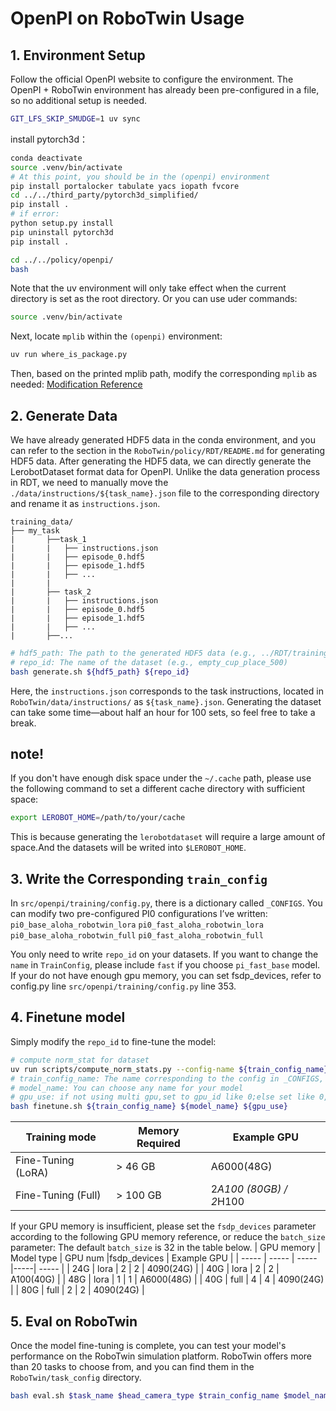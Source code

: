 # OpenPI on RoboTwin Usage
## 1. Environment Setup
   
Follow the official OpenPI website to configure the environment. The OpenPI + RoboTwin environment has already been pre-configured in a file, so no additional setup is needed.

```bash
GIT_LFS_SKIP_SMUDGE=1 uv sync
```
install pytorch3d：
```bash
conda deactivate
source .venv/bin/activate
# At this point, you should be in the (openpi) environment
pip install portalocker tabulate yacs iopath fvcore
cd ../../third_party/pytorch3d_simplified/
pip install .
# if error:
python setup.py install
pip uninstall pytorch3d
pip install .

cd ../../policy/openpi/
bash
```
Note that the uv environment will only take effect when the current directory is set as the root directory.
Or you can use uder commands:
```bash
source .venv/bin/activate
```

Next, locate `mplib` within the `(openpi)` environment:
```bash
uv run where_is_package.py
```
Then, based on the printed mplib path, modify the corresponding `mplib` as needed:
[Modification Reference](https://github.com/TianxingChen/RoboTwin/blob/main/INSTALLATION.md)

## 2. Generate Data

We have already generated HDF5 data in the conda environment, and you can refer to the section in the `RoboTwin/policy/RDT/README.md` for generating HDF5 data.
After generating the HDF5 data, we can directly generate the LerobotDataset format data for OpenPI.
Unlike the data generation process in RDT, we need to manually move the `./data/instructions/${task_name}.json` file to the corresponding directory and rename it as `instructions.json`.
```
training_data/  
├── my_task
|       ├──task_1
|       |   ├── instructions.json  
|       |   ├── episode_0.hdf5  
|       |   ├── episode_1.hdf5  
|       |   ├── ...  
|       |
|       ├── task_2
|       |   ├── instructions.json  
|       |   ├── episode_0.hdf5  
|       |   ├── episode_1.hdf5  
|       |   ├── ...  
|       ├──...
```

```bash
# hdf5_path: The path to the generated HDF5 data (e.g., ../RDT/training_data/empty_cup_place_500_hdf5/)
# repo_id: The name of the dataset (e.g., empty_cup_place_500)
bash generate.sh ${hdf5_path} ${repo_id}
```

Here, the `instructions.json` corresponds to the task instructions, located in `RoboTwin/data/instructions/` as `${task_name}.json`.
Generating the dataset can take some time—about half an hour for 100 sets, so feel free to take a break.

## note!
If you don't have enough disk space under the `~/.cache` path, please use the following command to set a different cache directory with sufficient space:
```bash
export LEROBOT_HOME=/path/to/your/cache
```

This is because generating the `lerobotdataset` will require a large amount of space.And the datasets will be writed into `$LEROBOT_HOME`.

## 3. Write the Corresponding `train_config`
In `src/openpi/training/config.py`, there is a dictionary called `_CONFIGS`. You can modify two pre-configured PI0 configurations I’ve written:
`pi0_base_aloha_robotwin_lora` 
`pi0_fast_aloha_robotwin_lora`
`pi0_base_aloha_robotwin_full`
`pi0_fast_aloha_robotwin_full`

You only need to write `repo_id`  on your datasets.
If you want to change the `name` in `TrainConfig`, please include `fast` if you choose `pi_fast_base` model.
If your do not have enough gpu memory, you can set fsdp_devices, refer to config.py line `src/openpi/training/config.py` line 353.

## 4. Finetune model
Simply modify the `repo_id` to fine-tune the model:
```bash
# compute norm_stat for dataset
uv run scripts/compute_norm_stats.py --config-name ${train_config_name}
# train_config_name: The name corresponding to the config in _CONFIGS, such as pi0_base_aloha_full
# model_name: You can choose any name for your model
# gpu_use: if not using multi gpu,set to gpu_id like 0;else set like 0,1,2,3
bash finetune.sh ${train_config_name} ${model_name} ${gpu_use}
```
| Training mode | Memory Required | Example GPU        |
| ------------------ | --------------- | ------------------ |
| Fine-Tuning (LoRA) | > 46 GB       | A6000(48G)           |
| Fine-Tuning (Full) | > 100 GB         | 2*A100 (80GB) / 2*H100 |

If your GPU memory is insufficient, please set the `fsdp_devices` parameter according to the following GPU memory reference, or reduce the `batch_size` parameter:
The default `batch_size` is 32 in the table below.
| GPU memory | Model type | GPU num |fsdp_devices | Example GPU |
| ----- | ----- | ----- |-----| ----- |
|  24G | lora | 2 | 2 | 4090(24G)  |
|  40G | lora | 2 | 2 | A100(40G)  |
|  48G | lora | 1 | 1 | A6000(48G) |
|  40G | full | 4 | 4 | 4090(24G)  |
|  80G | full | 2 | 2 | 4090(24G)  |

## 5. Eval on RoboTwin
   
Once the model fine-tuning is complete, you can test your model's performance on the RoboTwin simulation platform. RoboTwin offers more than 20 tasks to choose from, and you can find them in the `RoboTwin/task_config` directory.

```bash
bash eval.sh $task_name $head_camera_type $train_config_name $model_name $checkpoint_id $seed $gpu_id
```
